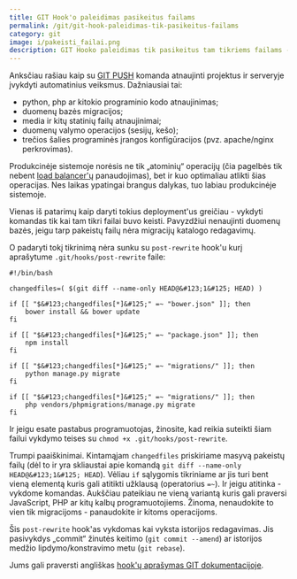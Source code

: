 ```yaml
---
title: GIT Hook'o paleidimas pasikeitus failams
permalink: /git/git-hook-paleidimas-tik-pasikeitus-failams
category: git
image: i/pakeisti_failai.png
description: GIT Hooko paleidimas tik pasikeitus tam tikriems failams - labai naudinga kai pasiimate pakeitimus kurie reikalauja atsinaujinti savo paketų programinę įrangą.
---
```


Anksčiau rašiau kaip su [GIT PUSH](/git/git-push-komanda-projektui-atnaujinti) komanda atnaujinti projektus ir serveryje įvykdyti automatinius veiksmus. Dažniausiai tai:

* python, php ar kitokio programinio kodo atnaujinimas;
* duomenų bazės migracijos;
* media ir kitų statinių failų atnaujinimai;
* duomenų valymo operacijos (sesijų, kešo);
* trečios šalies programinės įrangos konfigūracijos (pvz. apache/nginx perkrovimas).

Produkcinėje sistemoje norėsis ne tik „atominių“ operacijų (čia pagelbės tik nebent [load balancer'ų](https://en.wikipedia.org/wiki/Load_balancing_\(computing\)) panaudojimas), bet ir kuo optimaliau atlikti šias operacijas. Nes laikas ypatingai brangus dalykas, tuo labiau produkcinėje sistemoje.

Vienas iš patarimų kaip daryti tokius deployment'us greičiau - vykdyti komandas tik kai tam tikri failai buvo keisti. Pavyzdžiui nenaujinti duomenų bazės, jeigu tarp pakeistų failų nėra migracijų katalogo redagavimų.

O padaryti tokį tikrinimą nėra sunku su `post-rewrite` hook'u kurį aprašytume `.git/hooks/post-rewrite` faile:

    #!/bin/bash

    changedfiles=( $(git diff --name-only HEAD@&#123;1&#125; HEAD) )

    if [[ "$&#123;changedfiles[*]&#125;" =~ "bower.json" ]]; then
        bower install && bower update
    fi

    if [[ "$&#123;changedfiles[*]&#125;" =~ "package.json" ]]; then
        npm install
    fi

    if [[ "$&#123;changedfiles[*]&#125;" =~ "migrations/" ]]; then
        python manage.py migrate
    fi

    if [[ "$&#123;changedfiles[*]&#125;" =~ "migrations/" ]]; then
        php vendors/phpmigrations/manage.py migrate
    fi

Ir jeigu esate pastabus programuotojas, žinosite, kad reikia suteikti šiam failui vykdymo teises su `chmod +x .git/hooks/post-rewrite`.

Trumpi paaiškinimai. Kintamąjam `changedfiles` priskiriame masyvą pakeistų failų (dėl to ir yra skliaustai apie komandą `git diff --name-only HEAD@&#123;1&#125; HEAD`). Vėliau `if` sąlygomis tikriniame ar jis turi bent vieną elementą kuris gali atitikti užklausą (operatorius `=~`). Ir jeigu atitinka - vykdome komandas. Aukščiau pateikiau ne vieną variantą kuris gali praversi JavaScript, PHP ar kitų kalbų programuotojiems. Žinoma, nenaudokite to vien tik migracijoms - panaudokite ir kitoms operacijoms.

Šis `post-rewrite` hook'as vykdomas kai vyksta istorijos redagavimas. Jis pasivykdys „commit“ žinutės keitimo (`git commit --amend`) ar istorijos medžio lipdymo/konstravimo metu (`git rebase`).

Jums gali praversti angliškas [hook'ų aprašymas GIT dokumentacijoje](https://git-scm.com/docs/githooks).
